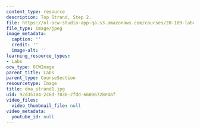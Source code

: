 ```yaml
---
content_type: resource
description: Top Strand, Step 2.
file: https://ol-ocw-studio-app-qa.s3.amazonaws.com/courses/20-109-laboratory-fundamentals-in-biological-engineering-fall-2007/92d351042c6d70382fdd66006728e4af_dna_strand1.jpg
file_type: image/jpeg
image_metadata:
  caption: ''
  credit: ''
  image-alt: ''
learning_resource_types:
- Labs
ocw_type: OCWImage
parent_title: Labs
parent_type: CourseSection
resourcetype: Image
title: dna_strand1.jpg
uid: 92d35104-2c6d-7038-2fdd-66006728e4af
video_files:
  video_thumbnail_file: null
video_metadata:
  youtube_id: null
---
```


